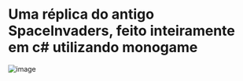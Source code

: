 # Uma réplica do antigo SpaceInvaders, feito inteiramente em c# utilizando monogame

![image](https://github.com/user-attachments/assets/818fbd60-c918-4a72-a508-933bebaea35c)
